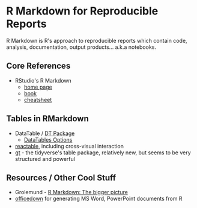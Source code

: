 # R Markdown for Reproducible Reports

R Markdown is R's approach to reproducible reports which contain code, analysis, documentation, output products... a.k.a notebooks.

## Core References
- RStudio's R Markdown
  - [home page](https://rmarkdown.rstudio.com/index.html)
  - [book](https://bookdown.org/yihui/rmarkdown/)
  - [cheatsheet](https://rstudio.com/wp-content/uploads/2016/03/rmarkdown-cheatsheet-2.0.pdf?_ga=2.203920153.827268001.1590954168-246389919.1568690654)

## Tables in RMarkdown
- DataTable / [DT Package](https://rstudio.github.io/DT/)
  - [DataTables Options](https://rstudio.github.io/DT/options.html)
- [reactable](https://glin.github.io/reactable/articles/examples.html#cross-widget-interactions), including cross-visual interaction
- [gt](https://gt.rstudio.com/) - the tidyverse's table package, relatively new, but seems to be very structured and powerful

## Resources / Other Cool Stuff
- Grolemund - [R Markdown: The bigger picture](https://rstudio.com/resources/rstudioconf-2019/r-markdown-the-bigger-picture/)
 - [officedown](https://davidgohel.github.io/officedown/) for generating MS Word, PowerPoint documents from R
